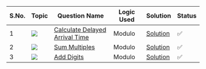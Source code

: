 S.No. | Topic | Question Name | Logic Used | Solution | Status |
------|---------------|------------|-------|------|------|
1 | ![](https://img.shields.io/badge/Maths-f0772b?style=for-the-badge&logo=array&logoColor=black) | [Calculate Delayed Arrival Time](https://leetcode.com/problems/calculate-delayed-arrival-time/) | Modulo | [Solution](https://github.com/himanshugupta09/LEETCODE_SOLUTIONS/blob/main/Maths/calculate-delayed-arrival-time.cpp) | ✅ |
2 | ![](https://img.shields.io/badge/Maths-f0772b?style=for-the-badge&logo=array&logoColor=black) | [Sum Multiples](https://leetcode.com/problems/sum-multiples/) | Modulo | [Solution](https://github.com/himanshugupta09/LEETCODE_SOLUTIONS/blob/main/Maths/sum-multiples.cpp) | ✅ |
3 | ![](https://img.shields.io/badge/Maths-f0772b?style=for-the-badge&logo=array&logoColor=black) | [Add Digits](https://leetcode.com/problems/add-digits/) | Modulo | [Solution](https://github.com/himanshugupta09/LEETCODE_SOLUTIONS/blob/main/Maths/add-digits.cpp) | ✅ |


